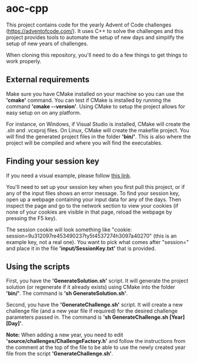 # aoc-cpp
This project contains code for the yearly Advent of Code challenges (https://adventofcode.com/). It uses C++ to solve the challenges and this project provides tools to automate the setup of new days and simplify the setup of new years of challenges.

When cloning this repository, you'll need to do a few things to get things to work properly.

## External requirements
Make sure you have CMake installed on your machine so you can use the **'cmake'** command. You can test if CMake is installed by running the command **'cmake --version'**. Using CMake to setup the project allows for easy setup on on any platform.

For instance, on Windows, if Visual Studio is installed, CMake will create the .sln and .vcxproj files. On Linux, CMake will create the makefile project. You will find the generated project files in the folder **'bin/'**. This is also where the project will be compiled and where you will find the executables.

## Finding your session key
If you need a visual example, please follow [this link](https://github.com/wimglenn/advent-of-code-wim/issues/1).

You'll need to set up your session key when you first pull this project, or if any of the input files shows an error message. To find your session key, open up a webpage containing your input data for any of the days. Then inspect the page and go to the network section to view your cookies (if none of your cookies are visible in that page, reload the webpage by pressing the F5 key).

The session cookie will look something like "cookie: session=9u312097re453490237ty5t4537274h3097a40270" (this is an example key, not a real one). You want to pick what comes after "session=" and place it in the file **'input/SessionKey.txt'** that is provided.

## Using the scripts
First, you have the **'GenerateSolution.sh'** script. It will generate the project solution (or regenerate if it already exists) using CMake into the folder **'bin/'**. The command is **'sh GenerateSolution.sh'**.

Second, you have the **'GenerateChallenge.sh'** script. It will create a new challenge file (and a new year file if required) for the desired challenge parameters passed in. The command is **'sh GenerateChallenge.sh [Year] [Day]'**.

**Note:** When adding a new year, you need to edit **'source/challenges/ChallengeFactory.h'** and follow the instructions from the comment at the top of the file to be able to use the newly created year file from the script **'GenerateChallenge.sh'**.
